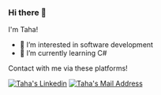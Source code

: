 ### Hi there 👋
I'm Taha!

- 👀 I’m interested in software development
- 🌱 I’m currently learning C#



Contact with me via these platforms!

<a href="https://www.linkedin.com/in/mehmet-taha-k-4398021ba/" target="_blank" rel="nofollow"><img alt="Taha's Linkedin" src="https://img.shields.io/badge/LinkedIn-0077B5?style=for-the-badge&logo=linkedin&logoColor=white" /></a>
 <a href="mailto:tahakocalgs@gmail.com" target="_blank" rel="nofollow"><img alt="Taha's Mail Address" src="https://img.shields.io/badge/Gmail-D14836?style=for-the-badge&logo=gmail&logoColor=white" /></a>


<!---
tahakocal/tahakocal is a ✨ special ✨ repository because its `README.md` (this file) appears on your GitHub profile.
You can click the Preview link to take a look at your changes.
--->
